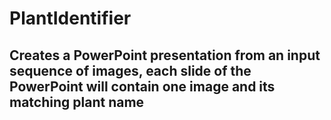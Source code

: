 # PlantIdentifier
<h2>Creates a PowerPoint presentation from an input sequence of images, each slide of the PowerPoint will contain one image and its matching plant name<h2>